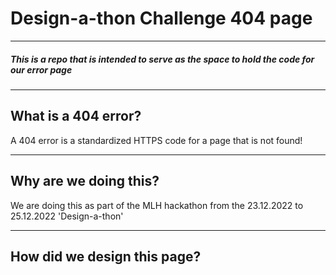 <H1> Design-a-thon Challenge 404 page </h1>
<hr>
<h5> This is a repo that is intended to serve as the space to hold the code for our error page </h5>
<hr>
<h2> What is a 404 error?</h2>
A 404 error is a standardized HTTPS code for a page that is not found!
<hr>
<h2> Why are we doing this? </h2>
We are doing this as part of the MLH hackathon from the 23.12.2022 to 25.12.2022 'Design-a-thon'
<hr>
<h2> How did we design this page? </h2>